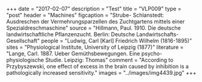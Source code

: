 +++
date = "2017-02-07"
description = "Test"
title = "VLP009"
type = "post"
header = "Machines"
figcaption = "Strube- Schlanstedt: Ausdreschen der Vermehrungsparzellen des Zuchtgartens mittels einer Spezialdreschmaschine"
source = "Hillmann, Paul. 1910. Die deutsche landwirtschaftliche Pflanzenzucht. Berlin: Deutsche Landwirtschafts-Gesellschaft"
people = "Ludwig, Carl [Karl] Friedrich Wilhelm (1816-1895)"
sites = "Physiological Institute, University of Leipzig (1877)"
literature = "Lange, Carl. 1887. Ueber Gemüthsbewegungen. Eine psycho-physiologische Studie. Leipzig: Thomas"
comment = "According to Przybyszewski, one effect of excess in the brain caused by inhibition is a pathologically increased sensitivity."
images = "../images/img4439.jpg"
+++
